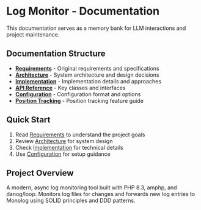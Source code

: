 # Log Monitor - Documentation

This documentation serves as a memory bank for LLM interactions and project maintenance.

## Documentation Structure

- **[Requirements](./requirements.md)** - Original requirements and specifications
- **[Architecture](./architecture.md)** - System architecture and design decisions
- **[Implementation](./implementation.md)** - Implementation details and approaches
- **[API Reference](./api-reference.md)** - Key classes and interfaces
- **[Configuration](./configuration.md)** - Configuration format and options
- **[Position Tracking](./position-tracking.md)** - Position tracking feature guide

## Quick Start

1. Read [Requirements](./requirements.md) to understand the project goals
2. Review [Architecture](./architecture.md) for system design
3. Check [Implementation](./implementation.md) for technical details
4. Use [Configuration](./configuration.md) for setup guidance

## Project Overview

A modern, async log monitoring tool built with PHP 8.3, amphp, and danog/loop. Monitors log files for changes and forwards new log entries to Monolog using SOLID principles and DDD patterns. 